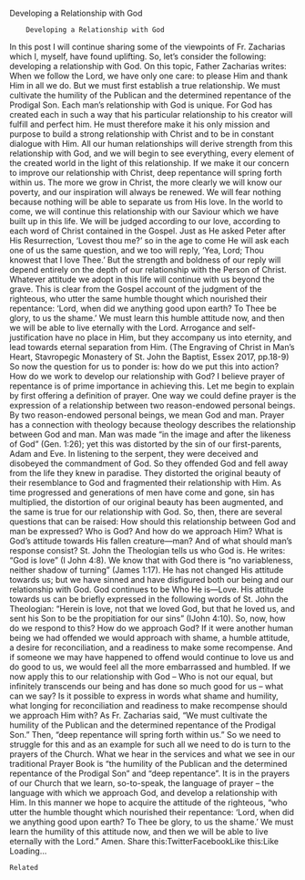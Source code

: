 Developing a Relationship with God

		Developing a Relationship with God
In this post I will continue sharing some of the viewpoints of Fr. Zacharias
which I, myself, have found uplifting. So, let’s consider the following: developing a relationship with God. On this topic, Father Zacharias writes:
When we follow the Lord, we have only one care: to please Him and thank Him in all we do. But we must first establish a true relationship. We must cultivate the humility of the Publican and the determined repentance of the Prodigal Son. Each man’s relationship with God is unique. For God has created each in such a way that his particular relationship to his creator will fulfill and perfect him. He must therefore make it his only mission and purpose to build a strong relationship with Christ and to be in constant dialogue with Him. All our human relationships will derive strength from this relationship with God, and we will begin to see everything, every element of the created world in the light of this relationship. If we make it our concern to improve our relationship with Christ, deep repentance will spring forth within us. The more we grow in Christ, the more clearly we will know our poverty, and our inspiration will always be renewed. We will fear nothing because nothing will be able to separate us from His love.
In the world to come, we will continue this relationship with our Saviour which we have built up in this life. We will be judged according to our love, according to each word of Christ contained in the Gospel. Just as He asked Peter after His Resurrection, ‘Lovest thou me?’ so in the age to come He will ask each one of us the same question, and we too will reply, ‘Yea, Lord; Thou knowest that I love Thee.’ But the strength and boldness of our reply will depend entirely on the depth of our relationship with the Person of Christ. Whatever attitude we adopt in this life will continue with us beyond the grave. This is clear from the Gospel account of the judgment of the righteous, who utter the same humble thought which nourished their repentance: ‘Lord, when did we anything good upon earth? To Thee be glory, to us the shame.’ We must learn this humble attitude now, and then we will be able to live eternally with the Lord. Arrogance and self-justification have no place in Him, but they accompany us into eternity, and lead towards eternal separation from Him. (The Engraving of Christ in Man’s Heart, Stavropegic Monastery of St. John the Baptist, Essex 2017, pp.18-9)
So now the question for us to ponder is: how do we put this into action? How do we work to develop our relationship with God? I believe prayer of repentance is of prime importance in achieving this. Let me begin to explain by first offering a definition of prayer. One way we could define prayer is the expression of a relationship between two reason-endowed personal beings. By two reason-endowed personal beings, we mean God and man.
Prayer has a connection with theology because theology describes the relationship between God and man. Man was made “in the image and after the likeness of God” (Gen. 1:26); yet this was distorted by the sin of our first-parents, Adam and Eve. In listening to the serpent,
they were deceived and disobeyed the commandment of God. So they offended God and fell away from the life they knew in paradise. They distorted the original beauty of their resemblance to God and fragmented their relationship with Him. As time progressed and generations of men have come and gone, sin has multiplied, the distortion of our original beauty has been augmented, and the same is true for our relationship with God.
So, then, there are several questions that can be raised: How should this relationship between God and man be expressed? Who is God? And how do we approach Him? What is God’s attitude towards His fallen creature—man? And of what should man’s response consist? St. John the Theologian tells us who God is. He writes: “God is love” (I John 4:8). We know that with God there is “no variableness, neither shadow of turning” (James 1:17). He has not changed His attitude towards us; but we have sinned and have disfigured both our being and our relationship
with God. God continues to be Who He is—Love. His attitude towards us can be briefly expressed in the following words of St. John the Theologian: “Herein is love, not that we loved God, but that he loved us, and sent his Son to be the propitiation for our sins” (IJohn 4:10).
So, now, how do we respond to this? How do we approach God? If it were another human being we had offended we would approach with shame, a humble attitude, a desire for reconciliation, and a readiness to make some recompense. And if someone we may have happened to offend would continue to love us and do good to us, we would feel all the more embarrassed and humbled. If we now apply this to our relationship with God – Who is not our equal, but infinitely transcends our being and has done so much good for us – what can we say? Is it possible to express in words what shame and humility, what longing for reconciliation and readiness to make recompense should we approach Him with? As Fr. Zacharias said, “We must cultivate the humility of the Publican and the determined repentance of the Prodigal Son.” Then, “deep repentance will spring forth within us.”
So we need to struggle for this and as an example for such all we need to do is turn to the prayers of the Church. What we hear in the services and what we see in our traditional Prayer Book is “the humility of the Publican and the determined repentance of the Prodigal Son” and “deep repentance”. It is in the prayers of our Church that we learn, so-to-speak, the language of prayer – the language with which we approach God, and develop a relationship with Him. In this manner we hope to acquire the attitude of the righteous, “who utter the humble thought which nourished their repentance: ‘Lord, when did we anything good upon earth? To Thee be glory, to us the shame.’ We must learn the humility of this attitude now, and then we will be able to live eternally with the Lord.” Amen.
Share this:TwitterFacebookLike this:Like Loading...

	Related
			